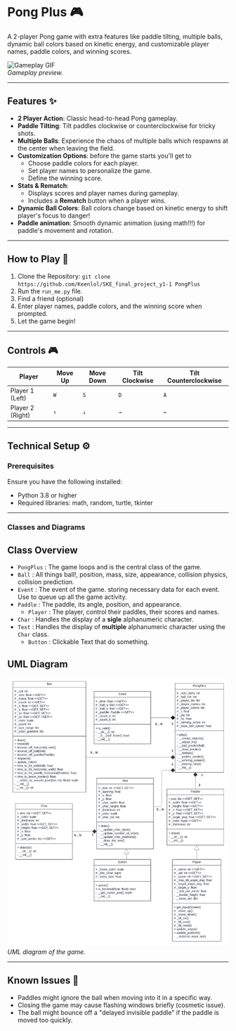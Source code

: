 # Pong Plus 🎮 

A 2-player Pong game with extra features like paddle tilting, multiple balls, dynamic ball colors based on kinetic energy, and customizable player names, paddle colors, and winning scores.

![Gameplay GIF](path_to_gif.gif)  
_Gameplay preview._  

---

## Features ✨

- **2 Player Action**: Classic head-to-head Pong gameplay.  
- **Paddle Tilting**: Tilt paddles clockwise or counterclockwise for tricky shots.  
- **Multiple Balls**: Experience the chaos of multiple balls which respawns at the center when leaving the field.  
- **Customization Options**: before the game starts you'll get to
  - Choose paddle colors for each player.  
  - Set player names to personalize the game.  
  - Define the winning score.  
- **Stats & Rematch**:  
  - Displays scores and player names during gameplay.  
  - Includes a **Rematch** button when a player wins.  
- **Dynamic Ball Colors**: Ball colors change based on kinetic energy to shift player's focus to danger!  
- **Paddle animation**: Smooth dynamic animation (using math!!!) for paddle's movement and rotation.
---

## How to Play 🚀

1. Clone the Repository: `git clone https://github.com/Keenlol/SKE_final_project_y1-1 PongPlus`
2. Run the `run_me.py` file.
3. Find a friend (optional)
4. Enter player names, paddle colors, and the winning score when prompted.
5. Let the game begin!

---

## Controls 🎮
| **Player**       | **Move Up** | **Move Down** | **Tilt Clockwise** | **Tilt Counterclockwise** |
|-------------------|-------------|---------------|---------------------|---------------------------|
| Player 1 (Left)  | `W`         | `S`           | `D`                 | `A`                       |
| Player 2 (Right) | `↑`         | `↓`           | `→`                 | `←`                       |


---

## Technical Setup ⚙️

### Prerequisites  
Ensure you have the following installed:  
- Python 3.8 or higher  
- Required libraries: math, random, turtle, tkinter

---

### Classes and Diagrams

## Class Overview
- `PongPlus` : The game loops and is the central class of the game.
- `Ball` : All things ball!, position, mass, size, appearance, collision physics, collision prediction.
- `Event` : The event of the game. storing necessary data for each event. Use to queue up all the game activity.
- `Paddle` : The paddle, its angle, position, and appearance.
  - `Player` : The player, control their paddles, their scores and names.
- `Char` : Handles the display of a **sigle** alphanumeric character.
- `Text` : Handles the display of **multiple** alphanumeric character using the `Char` class.
  - `Button` : Clickable Text that do something.

## UML Diagram
![UML diagram of the PongPlus game](/images/UML_class_PongPlus.svg)
_UML diagram of the game._

---

## Known Issues 🐞
- Paddles might ignore the ball when moving into it in a specific way.
- Closing the game may cause flashing windows briefly (cosmetic issue).
- The ball might bounce off a "delayed invisible paddle" if the paddle is moved too quickly.
